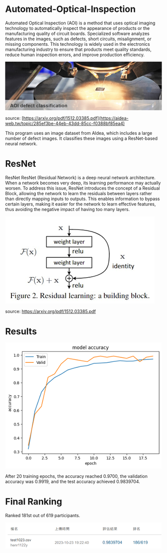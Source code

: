 # Automated-Optical-Inspection

Automated Optical Inspection (AOI) is a method that uses optical imaging technology to automatically inspect the appearance of products or the manufacturing quality of circuit boards. Specialized software analyzes features in the images, such as defects, short circuits, misalignment, or missing components. This technology is widely used in the electronics manufacturing industry to ensure that products meet quality standards, reduce human inspection errors, and improve production efficiency.

<img src="AOI.jpg">

source: [https://arxiv.org/pdf/1512.03385.pdf](https://aidea-web.tw/topic/285ef3be-44eb-43dd-85cc-f0388bf85ea4)

This program uses an image dataset from AIdea, which includes a large number of defect images. It classifies these images using a ResNet-based neural network.

# ResNet

ResNet ResNet (Residual Network) is a deep neural network architecture. When a network becomes very deep, its learning performance may actually worsen. To address this issue, ResNet introduces the concept of a Residual Block, allowing the network to learn the residuals between layers rather than directly mapping inputs to outputs. This enables information to bypass certain layers, making it easier for the network to learn effective features, thus avoiding the negative impact of having too many layers.

<img src="ResNet_structure.jpg">

source: https://arxiv.org/pdf/1512.03385.pdf

# Results

<img src="AOI 瑕疵分類_結果.png">

After 20 training epochs, the accuracy reached 0.9700, the validation accuracy was 0.9919, and the test accuracy achieved 0.9839704.

# Final Ranking

Ranked 181st out of 619 participants.

<img src="AOI 瑕疵分類.png">
